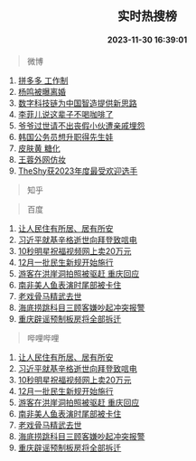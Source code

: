 <div align="center"><h2>实时热搜榜</h2><h4>2023-11-30 16:39:01</h4></div>

> 微博  

1. [拼多多 工作制](https://s.weibo.com/weibo?q=%E6%8B%BC%E5%A4%9A%E5%A4%9A%20%E5%B7%A5%E4%BD%9C%E5%88%B6&t=31&band_rank=1&Refer=top)<br />
2. [杨鸣被曝离婚](https://s.weibo.com/weibo?q=%23%E6%9D%A8%E9%B8%A3%E8%A2%AB%E6%9B%9D%E7%A6%BB%E5%A9%9A%23&t=31&band_rank=2&Refer=top)<br />
3. [数字科技链为中国智造提供新思路](https://s.weibo.com/weibo?q=%23%E6%95%B0%E5%AD%97%E7%A7%91%E6%8A%80%E9%93%BE%E4%B8%BA%E4%B8%AD%E5%9B%BD%E6%99%BA%E9%80%A0%E6%8F%90%E4%BE%9B%E6%96%B0%E6%80%9D%E8%B7%AF%23&t=31&band_rank=3&Refer=top)<br />
4. [李菲儿说这辈子不喝咖啡了](https://s.weibo.com/weibo?q=%E6%9D%8E%E8%8F%B2%E5%84%BF%E8%AF%B4%E8%BF%99%E8%BE%88%E5%AD%90%E4%B8%8D%E5%96%9D%E5%92%96%E5%95%A1%E4%BA%86&t=31&band_rank=4&Refer=top)<br />
5. [爷爷过世请不出丧假小伙遭亲戚埋怨](https://s.weibo.com/weibo?q=%23%E7%88%B7%E7%88%B7%E8%BF%87%E4%B8%96%E8%AF%B7%E4%B8%8D%E5%87%BA%E4%B8%A7%E5%81%87%E5%B0%8F%E4%BC%99%E9%81%AD%E4%BA%B2%E6%88%9A%E5%9F%8B%E6%80%A8%23&t=31&band_rank=5&Refer=top)<br />
6. [韩国公务员想升职得先生娃](https://s.weibo.com/weibo?q=%23%E9%9F%A9%E5%9B%BD%E5%85%AC%E5%8A%A1%E5%91%98%E6%83%B3%E5%8D%87%E8%81%8C%E5%BE%97%E5%85%88%E7%94%9F%E5%A8%83%23&t=31&band_rank=6&Refer=top)<br />
7. [皮肤黄 糖化](https://s.weibo.com/weibo?q=%E7%9A%AE%E8%82%A4%E9%BB%84%20%E7%B3%96%E5%8C%96&t=31&band_rank=7&Refer=top)<br />
8. [王蓉外网仿妆](https://s.weibo.com/weibo?q=%E7%8E%8B%E8%93%89%E5%A4%96%E7%BD%91%E4%BB%BF%E5%A6%86&t=31&band_rank=8&Refer=top)<br />
9. [TheShy获2023年度最受欢迎选手](https://s.weibo.com/weibo?q=%23TheShy%E8%8E%B72023%E5%B9%B4%E5%BA%A6%E6%9C%80%E5%8F%97%E6%AC%A2%E8%BF%8E%E9%80%89%E6%89%8B%23&t=31&band_rank=9&Refer=top)<br />

> 知乎  


> 百度  

1. [让人民住有所居、居有所安](https://www.baidu.com/s?wd=%E8%AE%A9%E4%BA%BA%E6%B0%91%E4%BD%8F%E6%9C%89%E6%89%80%E5%B1%85%E3%80%81%E5%B1%85%E6%9C%89%E6%89%80%E5%AE%89&sa=fyb_news&rsv_dl=fyb_news)<br />
2. [习近平就基辛格逝世向拜登致唁电](https://www.baidu.com/s?wd=%E4%B9%A0%E8%BF%91%E5%B9%B3%E5%B0%B1%E5%9F%BA%E8%BE%9B%E6%A0%BC%E9%80%9D%E4%B8%96%E5%90%91%E6%8B%9C%E7%99%BB%E8%87%B4%E5%94%81%E7%94%B5&sa=fyb_news&rsv_dl=fyb_news)<br />
3. [10秒明星祝福视频网上卖20万元](https://www.baidu.com/s?wd=10%E7%A7%92%E6%98%8E%E6%98%9F%E7%A5%9D%E7%A6%8F%E8%A7%86%E9%A2%91%E7%BD%91%E4%B8%8A%E5%8D%9620%E4%B8%87%E5%85%83&sa=fyb_news&rsv_dl=fyb_news)<br />
4. [12月一批民生新规开始施行](https://www.baidu.com/s?wd=12%E6%9C%88%E4%B8%80%E6%89%B9%E6%B0%91%E7%94%9F%E6%96%B0%E8%A7%84%E5%BC%80%E5%A7%8B%E6%96%BD%E8%A1%8C&sa=fyb_news&rsv_dl=fyb_news)<br />
5. [游客在洪崖洞拍照被驱赶 重庆回应](https://www.baidu.com/s?wd=%E6%B8%B8%E5%AE%A2%E5%9C%A8%E6%B4%AA%E5%B4%96%E6%B4%9E%E6%8B%8D%E7%85%A7%E8%A2%AB%E9%A9%B1%E8%B5%B6+%E9%87%8D%E5%BA%86%E5%9B%9E%E5%BA%94&sa=fyb_news&rsv_dl=fyb_news)<br />
6. [南非美人鱼表演时尾部被卡住](https://www.baidu.com/s?wd=%E5%8D%97%E9%9D%9E%E7%BE%8E%E4%BA%BA%E9%B1%BC%E8%A1%A8%E6%BC%94%E6%97%B6%E5%B0%BE%E9%83%A8%E8%A2%AB%E5%8D%A1%E4%BD%8F&sa=fyb_news&rsv_dl=fyb_news)<br />
7. [老戏骨马精武去世](https://www.baidu.com/s?wd=%E8%80%81%E6%88%8F%E9%AA%A8%E9%A9%AC%E7%B2%BE%E6%AD%A6%E5%8E%BB%E4%B8%96&sa=fyb_news&rsv_dl=fyb_news)<br />
8. [海底捞跳科目三顾客嫌吵起冲突报警](https://www.baidu.com/s?wd=%E6%B5%B7%E5%BA%95%E6%8D%9E%E8%B7%B3%E7%A7%91%E7%9B%AE%E4%B8%89%E9%A1%BE%E5%AE%A2%E5%AB%8C%E5%90%B5%E8%B5%B7%E5%86%B2%E7%AA%81%E6%8A%A5%E8%AD%A6&sa=fyb_news&rsv_dl=fyb_news)<br />
9. [重庆辟谣预制板房将全部拆迁](https://www.baidu.com/s?wd=%E9%87%8D%E5%BA%86%E8%BE%9F%E8%B0%A3%E9%A2%84%E5%88%B6%E6%9D%BF%E6%88%BF%E5%B0%86%E5%85%A8%E9%83%A8%E6%8B%86%E8%BF%81&sa=fyb_news&rsv_dl=fyb_news)<br />

> 哔哩哔哩  

1. [让人民住有所居、居有所安](https://www.baidu.com/s?wd=%E8%AE%A9%E4%BA%BA%E6%B0%91%E4%BD%8F%E6%9C%89%E6%89%80%E5%B1%85%E3%80%81%E5%B1%85%E6%9C%89%E6%89%80%E5%AE%89&sa=fyb_news&rsv_dl=fyb_news)<br />
2. [习近平就基辛格逝世向拜登致唁电](https://www.baidu.com/s?wd=%E4%B9%A0%E8%BF%91%E5%B9%B3%E5%B0%B1%E5%9F%BA%E8%BE%9B%E6%A0%BC%E9%80%9D%E4%B8%96%E5%90%91%E6%8B%9C%E7%99%BB%E8%87%B4%E5%94%81%E7%94%B5&sa=fyb_news&rsv_dl=fyb_news)<br />
3. [10秒明星祝福视频网上卖20万元](https://www.baidu.com/s?wd=10%E7%A7%92%E6%98%8E%E6%98%9F%E7%A5%9D%E7%A6%8F%E8%A7%86%E9%A2%91%E7%BD%91%E4%B8%8A%E5%8D%9620%E4%B8%87%E5%85%83&sa=fyb_news&rsv_dl=fyb_news)<br />
4. [12月一批民生新规开始施行](https://www.baidu.com/s?wd=12%E6%9C%88%E4%B8%80%E6%89%B9%E6%B0%91%E7%94%9F%E6%96%B0%E8%A7%84%E5%BC%80%E5%A7%8B%E6%96%BD%E8%A1%8C&sa=fyb_news&rsv_dl=fyb_news)<br />
5. [游客在洪崖洞拍照被驱赶 重庆回应](https://www.baidu.com/s?wd=%E6%B8%B8%E5%AE%A2%E5%9C%A8%E6%B4%AA%E5%B4%96%E6%B4%9E%E6%8B%8D%E7%85%A7%E8%A2%AB%E9%A9%B1%E8%B5%B6+%E9%87%8D%E5%BA%86%E5%9B%9E%E5%BA%94&sa=fyb_news&rsv_dl=fyb_news)<br />
6. [南非美人鱼表演时尾部被卡住](https://www.baidu.com/s?wd=%E5%8D%97%E9%9D%9E%E7%BE%8E%E4%BA%BA%E9%B1%BC%E8%A1%A8%E6%BC%94%E6%97%B6%E5%B0%BE%E9%83%A8%E8%A2%AB%E5%8D%A1%E4%BD%8F&sa=fyb_news&rsv_dl=fyb_news)<br />
7. [老戏骨马精武去世](https://www.baidu.com/s?wd=%E8%80%81%E6%88%8F%E9%AA%A8%E9%A9%AC%E7%B2%BE%E6%AD%A6%E5%8E%BB%E4%B8%96&sa=fyb_news&rsv_dl=fyb_news)<br />
8. [海底捞跳科目三顾客嫌吵起冲突报警](https://www.baidu.com/s?wd=%E6%B5%B7%E5%BA%95%E6%8D%9E%E8%B7%B3%E7%A7%91%E7%9B%AE%E4%B8%89%E9%A1%BE%E5%AE%A2%E5%AB%8C%E5%90%B5%E8%B5%B7%E5%86%B2%E7%AA%81%E6%8A%A5%E8%AD%A6&sa=fyb_news&rsv_dl=fyb_news)<br />
9. [重庆辟谣预制板房将全部拆迁](https://www.baidu.com/s?wd=%E9%87%8D%E5%BA%86%E8%BE%9F%E8%B0%A3%E9%A2%84%E5%88%B6%E6%9D%BF%E6%88%BF%E5%B0%86%E5%85%A8%E9%83%A8%E6%8B%86%E8%BF%81&sa=fyb_news&rsv_dl=fyb_news)<br />
